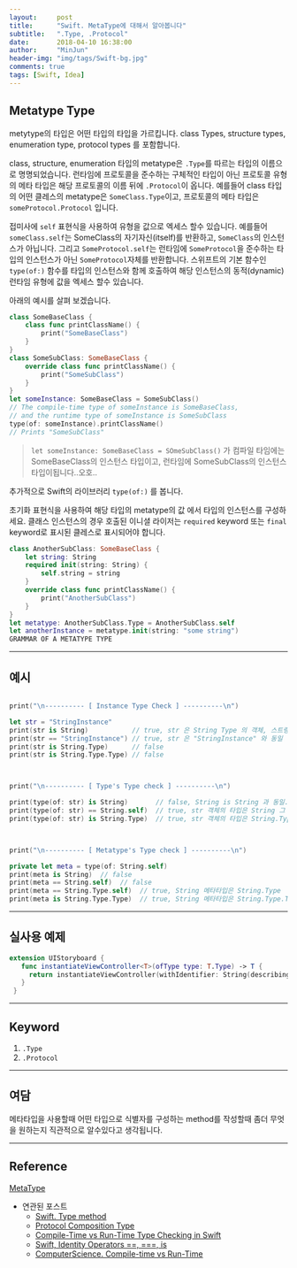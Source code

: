 ```yaml
---
layout:     post
title:      "Swift. MetaType에 대해서 알아봅니다"
subtitle:   ".Type, .Protocol"
date:       2018-04-10 16:38:00
author:     "MinJun"
header-img: "img/tags/Swift-bg.jpg"
comments: true 
tags: [Swift, Idea]
---
```


## Metatype Type 

metytype의 타입은 어떤 타입의 타입을 가르킵니다. class Types, structure types, enumeration type, protocol types 를 포함합니다. 

class, structure, enumeration 타입의 metatype은 `.Type`를 따르는 타입의 이름으로 명명되었습니다. 런타임에 프로토콜을 준수하는 구체적인 타입이 아닌 프로토콜 유형의 메타 타입은 해당 프로토콜의 이름 뒤에 `.Protocol`이 옵니다.  예를들어 class 타입의 어떤 클레스의 metatype은 `SomeClass.Type`이고, 프로토콜의 메타 타입은 `someProtocol.Protocol` 입니다. 

접미사에 `self` 표현식을 사용하여 유형을 값으로 엑세스 할수 있습니다. 예를들어 `someClass.self`는 SomeClass의 자기자신(itself)를 반환하고, `SomeClass`의 인스턴스가 아닙니다. 그리고 `SomeProtocol.self`는 런타임에 `SomeProtocol`을 준수하는 타입의 인스턴스가 아닌 `SomeProtocol`자체를 반환합니다. 스위프트의 기본 함수인 `type(of:)` 함수를 타입의 인스턴스와 함께 호출하여 해당 인스턴스의 동적(dynamic) 런타임 유형에 값을 엑세스 할수 있습니다. 

아래의 예시를 살펴 보겠습니다. 

```swift
class SomeBaseClass {
    class func printClassName() {
        print("SomeBaseClass")
    }
}
class SomeSubClass: SomeBaseClass {
    override class func printClassName() {
        print("SomeSubClass")
    }
}
let someInstance: SomeBaseClass = SomeSubClass()
// The compile-time type of someInstance is SomeBaseClass,
// and the runtime type of someInstance is SomeSubClass
type(of: someInstance).printClassName()
// Prints "SomeSubClass"
```

> `let someInstance: SomeBaseClass = SOmeSubClass()` 가 컴파일 타임에는 SomeBaseClass의 인스턴스 타입이고, 런타임에 SomeSubClass의 인스턴스 타입이됩니다..오호..

추가적으로 Swift의 라이브러리 `type(of:)` 를 봅니다.

초기화 표현식을 사용하여 해당 타입의 metatype의 값 에서 타입의 인스턴스를 구성하세요. 클래스 인스턴스의 경우 호출된 이니셜 라이저는 `required` keyword 또는 `final` keyword로 표시된 클레스로 표시되어야 합니다. 

```swift
class AnotherSubClass: SomeBaseClass {
    let string: String
    required init(string: String) {
        self.string = string
    }
    override class func printClassName() {
        print("AnotherSubClass")
    }
}
let metatype: AnotherSubClass.Type = AnotherSubClass.self
let anotherInstance = metatype.init(string: "some string")
GRAMMAR OF A METATYPE TYPE
```

---

## 예시

```swift

print("\n---------- [ Instance Type Check ] ----------\n")

let str = "StringInstance"
print(str is String)           // true, str 은 String Type 의 객체, 스트링의 객체가 맞으면 참트루
print(str == "StringInstance") // true, str 은 "StringInstance" 와 동일
print(str is String.Type)      // false
print(str is String.Type.Type) // false



print("\n---------- [ Type's Type check ] ----------\n")

print(type(of: str) is String)       // false, String is String 과 동일.. 그니까 String == String.Type을 물어본거
print(type(of: str) == String.self)  // true, str 객체의 타입은 String 그 자체, String.Type == String.Type
print(type(of: str) is String.Type)  // true, str 객체의 타입은 String.Type 의 객체 String의 타입 == String.type



print("\n---------- [ Metatype's Type check ] ----------\n")

private let meta = type(of: String.self)
print(meta is String)  // false
print(meta == String.self)  // false
print(meta == String.Type.self)  // true, String 메타타입은 String.Type
print(meta is String.Type.Type)  // true, String 메타타입은 String.Type.Type 의 객체
```

---

## 실사용 예제

```swift
extension UIStoryboard {
   func instantiateViewController<T>(ofType type: T.Type) -> T {
     return instantiateViewController(withIdentifier: String(describing: type)) as! T
   }
 }
```

---

## Keyword 

1. `.Type`
2. `.Protocol`

---

## 여담 

메타타입을 사용할때 어떤 타입으로 식별자를 구성하는 method를 작성할때 좀더 무엇을 원하는지 직관적으로 알수있다고 생각됩니다.

---

## Reference 

[MetaType](https://developer.apple.com/library/content/documentation/Swift/Conceptual/Swift_Programming_Language/Types.html#//apple_ref/doc/uid/TP40014097-CH31-ID457)

- 연관된 포스트
	- [<U>Swift. Type method</U>](https://devmjun.github.io/blog/Type_Methods)
	- [<U>Protocol Composition Type</U>](https://devmjun.github.io/blog/Protocol_Composition_Type)
	- [<U>Compile-Time vs Run-Time Type Checking in Swift</U>](https://devmjun.github.io/blog/Compile-Time_vs_Run_Time_Type_checking_in_Swift)
	- [<U>Swift, Identity Operators ==, ===, is</U>](https://devmjun.github.io/blog/00-Identity-Operators)
	- [<U>ComputerScience. Compile-time vs Run-Time</U>](https://devmjun.github.io/blog/Whats_the_difference_between_run-time_and_compile-time)